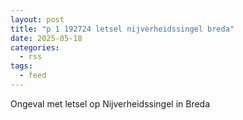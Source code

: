 ```yaml
---
layout: post
title: "p 1 192724 letsel nijverheidssingel breda"
date: 2025-05-18
categories: 
  - rss
tags: 
  - feed
---
```


Ongeval met letsel op Nijverheidssingel in Breda
